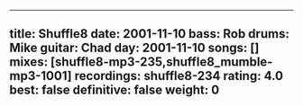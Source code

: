 
---
title: Shuffle8
date: 2001-11-10
bass:	Rob
drums:	Mike
guitar:	Chad
day: 2001-11-10
songs: []
mixes: [shuffle8-mp3-235,shuffle8_mumble-mp3-1001]
recordings: shuffle8-234
rating: 4.0
best: false
definitive: false
weight: 0
---

